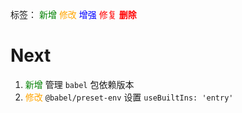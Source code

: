 标签：
<font color=green>新增</font>
<font color=orange>修改</font>
<font color=blue>增强</font>
<font color=red>修复</font>
<font color=red><strong>删除</strong></font>


# Next
1. <font color=green>新增</font> 管理 `babel` 包依赖版本
2. <font color=orange>修改</font> `@babel/preset-env` 设置 `useBuiltIns: 'entry'`
